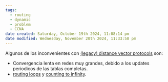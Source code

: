```yaml
---
tags:
  - routing
  - dynamic
  - problem
  - CCNA
date created: Saturday, October 19th 2024, 11:08:14 pm
date modified: Wednesday, November 20th 2024, 11:33:50 pm
---
```


Algunos  de los inconvenientes con [(legacy) distance vector protocols]((legacy)%20distance%20vector%20protocols.md)  son:
- Convergencia lenta en redes muy grandes, debido a los updates periodicos de las tablas completas. 
- [routing loops]((LEGACY)%20Notes%20routing/routing%20loops.md) y [counting to infinity](counting%20to%20infinity.md).


